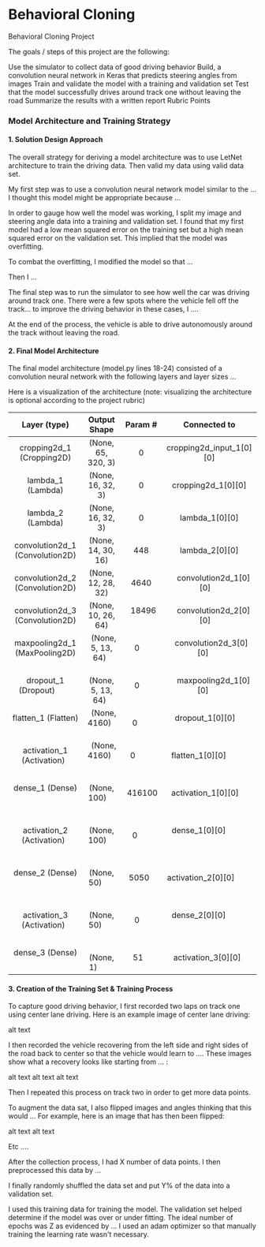 # Behavioral Cloning

Behavioral Cloning Project

The goals / steps of this project are the following:

Use the simulator to collect data of good driving behavior
Build, a convolution neural network in Keras that predicts steering angles from images
Train and validate the model with a training and validation set
Test that the model successfully drives around track one without leaving the road
Summarize the results with a written report
Rubric Points


### Model Architecture and Training Strategy

#### 1. Solution Design Approach

The overall strategy for deriving a model architecture was to use LetNet architecture to train the driving data. Then valid my data using valid data set. 

My first step was to use a convolution neural network model similar to the ... I thought this model might be appropriate because ...

In order to gauge how well the model was working, I split my image and steering angle data into a training and validation set. I found that my first model had a low mean squared error on the training set but a high mean squared error on the validation set. This implied that the model was overfitting.

To combat the overfitting, I modified the model so that ...

Then I ...

The final step was to run the simulator to see how well the car was driving around track one. There were a few spots where the vehicle fell off the track... to improve the driving behavior in these cases, I ....

At the end of the process, the vehicle is able to drive autonomously around the track without leaving the road.

#### 2. Final Model Architecture

The final model architecture (model.py lines 18-24) consisted of a convolution neural network with the following layers and layer sizes ...

Here is a visualization of the architecture (note: visualizing the architecture is optional according to the project rubric)

| Layer (type)   |                  Output Shape     |     Param #   |  Connected to |
|:-----------------------------:|:------------------------------:|:-----------------:|:---------------------------------------:| 
|cropping2d_1 (Cropping2D)   |     (None, 65, 320, 3)  |  0    |     cropping2d_input_1[0][0]  |        
|lambda_1 (Lambda)     |           (None, 16, 32, 3)   |  0    |     cropping2d_1[0][0]      |         
|lambda_2 (Lambda)     |          (None, 16, 32, 3)    |  0    |     lambda_1[0][0]           |       
|convolution2d_1 (Convolution2D)|  (None, 14, 30, 16) |   448  |     lambda_2[0][0]           |       
|convolution2d_2 (Convolution2D)|  (None, 12, 28, 32) |   4640   |    convolution2d_1[0][0]    |        
|convolution2d_3 (Convolution2D)|  (None, 10, 26, 64) |   18496  |    convolution2d_2[0][0]     |       
|maxpooling2d_1 (MaxPooling2D) |   (None, 5, 13, 64)  |   0      |    convolution2d_3[0][0]      |     
|dropout_1 (Dropout)         |     (None, 5, 13, 64)  |   0      |    maxpooling2d_1[0][0]      |       
|flatten_1 (Flatten)         |    (None, 4160)        |   0       |    dropout_1[0][0]           |       
|activation_1 (Activation)   |   (None, 4160)        |   0        |    flatten_1[0][0]            |      
|dense_1 (Dense)             |     (None, 100)       |   416100  |    activation_1[0][0]       |        
|activation_2 (Activation)   |     (None, 100)       |   0        |  dense_1[0][0]              |      
|dense_2 (Dense)             |     (None, 50)        |   5050    |    activation_2[0][0]         |      
|activation_3 (Activation)   |     (None, 50)        |   0       |    dense_2[0][0]              |      
|dense_3 (Dense)             |     (None, 1)         |   51      |    activation_3[0][0]   |

#### 3. Creation of the Training Set & Training Process

To capture good driving behavior, I first recorded two laps on track one using center lane driving. Here is an example image of center lane driving:

alt text

I then recorded the vehicle recovering from the left side and right sides of the road back to center so that the vehicle would learn to .... These images show what a recovery looks like starting from ... :

alt text alt text alt text

Then I repeated this process on track two in order to get more data points.

To augment the data sat, I also flipped images and angles thinking that this would ... For example, here is an image that has then been flipped:

alt text alt text

Etc ....

After the collection process, I had X number of data points. I then preprocessed this data by ...

I finally randomly shuffled the data set and put Y% of the data into a validation set.

I used this training data for training the model. The validation set helped determine if the model was over or under fitting. The ideal number of epochs was Z as evidenced by ... I used an adam optimizer so that manually training the learning rate wasn't necessary.
